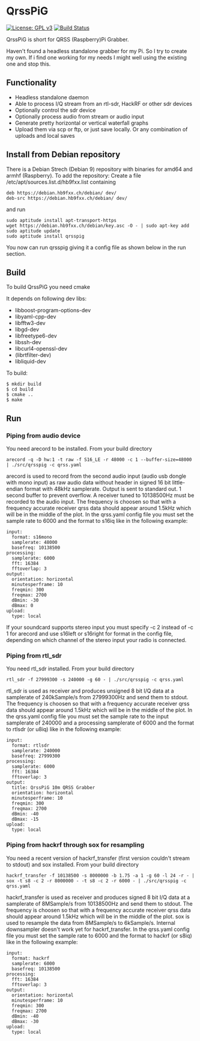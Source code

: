 # QrssPiG

[![License: GPL v3](https://img.shields.io/badge/License-GPL%20v3-blue.svg)](http://www.gnu.org/licenses/gpl-3.0)
[![Build Status](https://travis-ci.org/MartinHerren/QrssPiG.svg?branch=ftpupload)](https://travis-ci.org/MartinHerren/QrssPiG)

QrssPiG is short for QRSS (Raspberry)Pi Grabber.

Haven't found a headless standalone grabber for my Pi. So I try to create my own.
If i find one working for my needs I might well using the existing one and stop this.

## Functionality
 - Headless standalone daemon
 - Able to process I/Q stream from an rtl-sdr, HackRF or other sdr devices
 - Optionally control the sdr device
 - Optionally process audio from stream or audio input
 - Generate pretty horizontal or vertical waterfall graphs
 - Upload them via scp or ftp, or just save locally. Or any combination of uploads and local saves

## Install from Debian repository
There is a Debian Strech (Debian 9) repository with binaries for amd64 and armhf (Raspberry). To add the repository:
Create a file /etc/apt/sources.list.d/hb9fxx.list containing
```
deb https://debian.hb9fxx.ch/debian/ dev/
deb-src https://debian.hb9fxx.ch/debian/ dev/
```
and run
```
sudo aptitude install apt-transport-https
wget https://debian.hb9fxx.ch/debian/key.asc -O - | sudo apt-key add
sudo aptitude update
sudo aptitude install qrsspig
```

You now can run qrsspig giving it a config file as shown below in the run section.

## Build
To build QrssPiG you need cmake

It depends on following dev libs:
 - libboost-program-options-dev
 - libyaml-cpp-dev
 - libfftw3-dev
 - libgd-dev
 - libfreetype6-dev
 - libssh-dev
 - libcurl4-openssl-dev
 - (librtfilter-dev)
 - libliquid-dev

To build:
```
$ mkdir build
$ cd build
$ cmake ..
$ make
```

## Run
### Piping from audio device
You need arecord to be installed. From your build directory
```
arecord -q -D hw:1 -t raw -f S16_LE -r 48000 -c 1 --buffer-size=48000 | ./src/qrsspig -c qrss.yaml
```
arecord is used to record from the second audio input (audio usb dongle with mono input) as raw audio data without header in signed 16 bit little-endian format with 48kHz samplerate. Output is sent to standard out. 1 second buffer to prevent overflow.
A receiver tuned to 10138500Hz must be recorded to the audio input. The frequency is choosen so that with a frequency accurate receiver qrss data should appear around 1.5kHz which will be in the middle of the plot.
In the qrss.yaml config file you must set the sample rate to 6000 and the format to s16iq like in the following example:
```
input:
  format: s16mono
  samplerate: 48000
  basefreq: 10138500
processing:
  samplerate: 6000
  fft: 16384
  fftoverlap: 3
output:
  orientation: horizontal
  minutesperframe: 10
  freqmin: 300
  freqmax: 2700
  dBmin: -30
  dBmax: 0
upload:
  type: local
```
If your soundcard supports stereo input you must specify -c 2 instead of -c 1 for arecord and use s16left or s16right for format in the config file, depending on which channel of the stereo input your radio is connected.

### Piping from rtl_sdr
You need rtl_sdr installed. From your build directory
```
rtl_sdr -f 27999300 -s 240000 -g 60 - | ./src/qrsspig -c qrss.yaml
```
rtl_sdr is used as receiver and produces unsigned 8 bit I/Q data at a samplerate of 240kSample/s from 27999300Hz and send them to stdout.
The frequency is choosen so that with a frequency accurate receiver qrss data should appear around 1.5kHz which will be in the middle of the plot.
In the qrss.yaml config file you must set the sample rate to the input samplerate of 240000 and a processing samplerate of 6000 and the format to rtlsdr (or u8iq) like in the following example:
```
input:
  format: rtlsdr
  samplerate: 240000
  basefreq: 27999300
processing:
  samplerate: 6000
  fft: 16384
  fftoverlap: 3
output:
  title: QrssPiG 10m QRSS Grabber
  orientation: horizontal
  minutesperframe: 10
  freqmin: 300
  freqmax: 2700
  dBmin: -40
  dBmax: -15
upload:
  type: local
```

### Piping from hackrf through sox for resampling
You need a recent version of hackrf_transfer (first version couldn't stream to stdout) and sox installed. From your build directory
```
hackrf_transfer -f 10138500 -s 8000000 -b 1.75 -a 1 -g 60 -l 24 -r - | sox -t s8 -c 2 -r 8000000 - -t s8 -c 2 -r 6000 - | ./src/qrsspig -c qrss.yaml
```
hackrf_transfer is used as receiver and produces signed 8 bit I/Q data at a samplerate of 8MSample/s from 10138500Hz and send them to stdout.
The frequency is choosen so that with a frequency accurate receiver qrss data should appear around 1.5kHz which will be in the middle of the plot.
sox is used to resample the data from 8MSample/s to 6kSample/s. Internal downsampler doesn't work yet for hackrf_transfer.
In the qrss.yaml config file you must set the sample rate to 6000 and the format to hackrf (or s8iq) like in the following example:
```
input:
  format: hackrf
  samplerate: 6000
  basefreq: 10138500
processing:
  fft: 16384
  fftoverlap: 3
output:
  orientation: horizontal
  minutesperframe: 10
  freqmin: 300
  freqmax: 2700
  dBmin: -40
  dBmax: -30
upload:
  type: local
```
